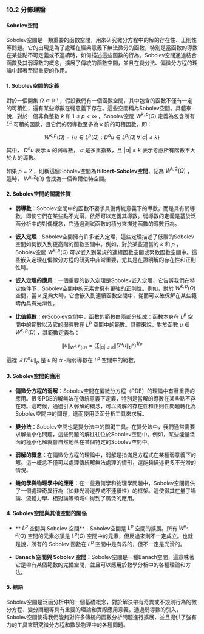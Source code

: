 ### 10.2 分佈理論  
#### Sobolev空間

Sobolev空間是一類重要的函數空間，用來研究微分方程中的解的存在性、正則性等問題。它的出現是為了處理在經典意義下無法微分的函數，特別是當函數的導數在某些點不可定義或不連續時，如何描述這些函數的行為。Sobolev空間通過結合函數及其弱導數的概念，擴展了傳統的函數空間，並且在變分法、偏微分方程的理論中起著至關重要的作用。

#### 1. Sobolev空間的定義

對於一個開集  $`\Omega \subset \mathbb{R}^n`$ ，假設我們有一個函數空間，其中包含的函數不僅有一定的可積性，還有某些導數在弱意義下存在。這些空間稱為Sobolev空間。具體來說，對於一個非負整數  $`k`$  和  $`1 \leq p < \infty`$ ，Sobolev空間  $`W^{k,p}(\Omega)`$  定義為包含所有  $`L^p`$  可積的函數，且它們的弱導數至多為  $`k`$  阶的可積函數，即：


```math
W^{k,p}(\Omega) = \left\{ u \in L^p(\Omega) : D^\alpha u \in L^p(\Omega) \, \forall |\alpha| \leq k \right\}
```


其中， $`D^\alpha u`$  表示  $`u`$  的弱導數， $`\alpha`$  是多重指數，且  $`|\alpha| \leq k`$  表示考慮所有階數不大於  $`k`$  的導數。

如果  $`p = 2`$ ，則稱這個Sobolev空間為**Hilbert-Sobolev空間**，記為  $`W^{k,2}(\Omega)`$ ，這時， $`W^{k,2}(\Omega)`$  會成為一個希爾伯特空間。

#### 2. Sobolev空間的關鍵性質

- **弱導數**：Sobolev空間中的函數不要求具備傳統意義下的導數，而是具有弱導數，即使它們在某些點不光滑，依然可以定義其導數。弱導數的定義是基於泛函分析中的對偶概念，它通過測試函數的積分來描述函數的導數行為。

- **嵌入定理**：Sobolev空間擁有許多嵌入定理，這些定理描述了低階的Sobolev空間如何嵌入到更高階的函數空間中。例如，對於某些適當的  $`k`$  和  $`p`$ ，Sobolev空間  $`W^{k,p}(\Omega)`$  可以嵌入到常規的連續函數空間或緊致函數空間中。這些嵌入定理在偏微分方程的研究中非常重要，尤其是在證明解的存在性和正則性時。

- **嵌入定理的應用**：一個重要的嵌入定理是Sobolev嵌入定理，它告訴我們在特定條件下，Sobolev空間中的元素會擁有更強的正則性。例如，對於  $`W^{k,p}(\Omega)`$  空間，當  $`k`$  足夠大時，它會嵌入到連續函數空間中，從而可以確保解在某些範疇內具有光滑性。

- **比值範數**：在Sobolev空間中，函數的範數由兩部分組成：函數本身在  $`L^p`$  空間中的範數以及它的弱導數在  $`L^p`$  空間中的範數。具體來說，對於函數  $`u \in W^{k,p}(\Omega)`$ ，其範數定義為：


```math
\| u \|_{W^{k,p}(\Omega)} = \left( \sum_{|\alpha| \leq k} \| D^\alpha u \|_p^p \right)^{1/p}
```


這裡  $`\| D^\alpha u \|_p`$  是  $`u`$  的  $`\alpha`$ -階弱導數在  $`L^p`$  空間中的範數。

#### 3. Sobolev空間的應用

- **偏微分方程的弱解**：Sobolev空間在偏微分方程（PDE）的理論中有著重要的應用。很多PDE的解無法在傳統意義下定義，特別是當解的導數在某些點不存在時。這時候，通過引入弱解的概念，可以將解的存在性和正則性問題轉化為Sobolev空間中的問題，進而使用泛函分析工具來求解。

- **變分法**：Sobolev空間也是變分法中的關鍵工具。在變分法中，我們通常需要求解最小化問題，這些問題的解往往位於Sobolev空間中。例如，某些能量泛函的極小化解就會自然地落在某個特定的Sobolev空間中。

- **弱解的概念**：在偏微分方程的理論中，弱解是指滿足方程式在某種弱意義下的解。這一概念不僅可以處理傳統解無法處理的情形，還能夠描述更多不光滑的情況。

- **幾何學與物理學中的應用**：在一些幾何學和物理學問題中，Sobolev空間提供了一個處理奇異行為（如非光滑邊界或不連續性）的框架。這使得其在量子場論、流體力學、相對論等領域中得到了廣泛的應用。

#### 4. Sobolev空間與其他空間的關係

- ** $`L^p`$  空間與 Sobolev 空間**：Sobolev空間是  $`L^p`$  空間的擴展。所有  $`W^{k,p}(\Omega)`$  空間的元素必須是  $`L^p(\Omega)`$  空間中的元素，但反過來則不一定成立。也就是說，所有的 Sobolev 函數在  $`L^p`$  空間中是有界的，但不一定是光滑的。

- **Banach 空間與 Sobolev 空間**：Sobolev空間是一種Banach空間，這意味著它是帶有某個範數的完備空間，並且可以應用於數學分析中的各種理論和方法。

#### 5. 結語

Sobolev空間是泛函分析中的一個基礎概念，對於解決帶有奇異或不規則行為的微分方程、變分問題等具有重要的理論和實際應用意義。通過弱導數的引入，Sobolev空間使得我們能夠對許多傳統的函數分析問題進行擴展，並且提供了強有力的工具來研究微分方程和數學物理中的各種問題。
